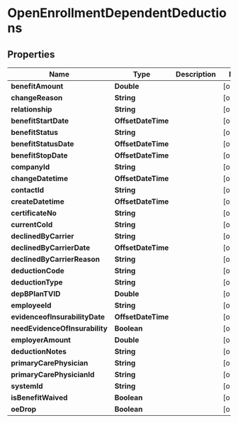 

# OpenEnrollmentDependentDeductions


## Properties

| Name | Type | Description | Notes |
|------------ | ------------- | ------------- | -------------|
|**benefitAmount** | **Double** |  |  [optional] |
|**changeReason** | **String** |  |  [optional] |
|**relationship** | **String** |  |  [optional] |
|**benefitStartDate** | **OffsetDateTime** |  |  [optional] |
|**benefitStatus** | **String** |  |  [optional] |
|**benefitStatusDate** | **OffsetDateTime** |  |  [optional] |
|**benefitStopDate** | **OffsetDateTime** |  |  [optional] |
|**companyId** | **String** |  |  [optional] |
|**changeDatetime** | **OffsetDateTime** |  |  [optional] |
|**contactId** | **String** |  |  [optional] |
|**createDatetime** | **OffsetDateTime** |  |  [optional] |
|**certificateNo** | **String** |  |  [optional] |
|**currentCoId** | **String** |  |  [optional] |
|**declinedByCarrier** | **String** |  |  [optional] |
|**declinedByCarrierDate** | **OffsetDateTime** |  |  [optional] |
|**declinedByCarrierReason** | **String** |  |  [optional] |
|**deductionCode** | **String** |  |  [optional] |
|**deductionType** | **String** |  |  [optional] |
|**depBPlanTVID** | **Double** |  |  [optional] |
|**employeeId** | **String** |  |  [optional] |
|**evidenceofInsurabilityDate** | **OffsetDateTime** |  |  [optional] |
|**needEvidenceOfInsurability** | **Boolean** |  |  [optional] |
|**employerAmount** | **Double** |  |  [optional] |
|**deductionNotes** | **String** |  |  [optional] |
|**primaryCarePhysician** | **String** |  |  [optional] |
|**primaryCarePhysicianId** | **String** |  |  [optional] |
|**systemId** | **String** |  |  [optional] |
|**isBenefitWaived** | **Boolean** |  |  [optional] |
|**oeDrop** | **Boolean** |  |  [optional] |



